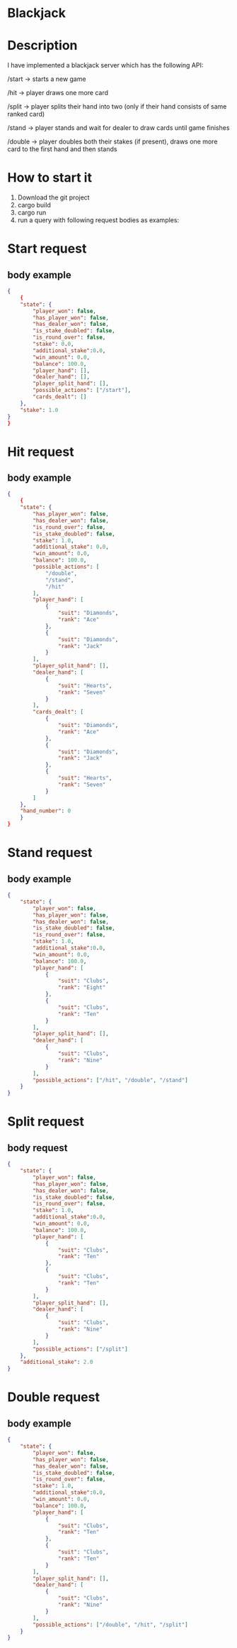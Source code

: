 # Blackjack

# Description

I have implemented a blackjack server which has the following API:


/start -> starts a new game


/hit -> player draws one more card


/split -> player splits their hand into two (only if their hand consists of same ranked card)


/stand -> player stands and wait for dealer to draw cards until game finishes


/double -> player doubles both their stakes (if present), draws one more card to the first hand and then stands


# How to start it
1) Download the git project
2) cargo build
3) cargo run
4) run a query with following request bodies as examples:

# Start request

## body example

```json
{
    {
    "state": {
        "player_won": false,
        "has_player_won": false,
        "has_dealer_won": false,
        "is_stake_doubled": false,
        "is_round_over": false,
        "stake": 0.0,
        "additional_stake":0.0,
        "win_amount": 0.0,
        "balance": 100.0,
        "player_hand": [],
        "dealer_hand": [],
        "player_split_hand": [],
        "possible_actions": ["/start"],
        "cards_dealt": []
    },
    "stake": 1.0
}
}
```

# Hit request

## body example

```json
{
    {
    "state": {
        "has_player_won": false,
        "has_dealer_won": false,
        "is_round_over": false,
        "is_stake_doubled": false,
        "stake": 1.0,
        "additional_stake": 0.0,
        "win_amount": 0.0,
        "balance": 100.0,
        "possible_actions": [
            "/double",
            "/stand",
            "/hit"
        ],
        "player_hand": [
            {
                "suit": "Diamonds",
                "rank": "Ace"
            },
            {
                "suit": "Diamonds",
                "rank": "Jack"
            }
        ],
        "player_split_hand": [],
        "dealer_hand": [
            {
                "suit": "Hearts",
                "rank": "Seven"
            }
        ],
        "cards_dealt": [
            {
                "suit": "Diamonds",
                "rank": "Ace"
            },
            {
                "suit": "Diamonds",
                "rank": "Jack"
            },
            {
                "suit": "Hearts",
                "rank": "Seven"
            }
        ]
    },
    "hand_number": 0
    }
}
```

# Stand request

## body example

``` json
{
    "state": {
        "player_won": false,
        "has_player_won": false,
        "has_dealer_won": false,
        "is_stake_doubled": false,
        "is_round_over": false,
        "stake": 1.0,
        "additional_stake":0.0,
        "win_amount": 0.0,
        "balance": 100.0,
        "player_hand": [
            {
                "suit": "Clubs",
                "rank": "Eight"
            },
            {
                "suit": "Clubs",
                "rank": "Ten"
            }
        ],
        "player_split_hand": [],
        "dealer_hand": [
            {
                "suit": "Clubs",
                "rank": "Nine"
            }
        ],
        "possible_actions": ["/hit", "/double", "/stand"]
    }
}
```

# Split request

## body request

``` json
{
    "state": {
        "player_won": false,
        "has_player_won": false,
        "has_dealer_won": false,
        "is_stake_doubled": false,
        "is_round_over": false,
        "stake": 1.0,
        "additional_stake":0.0,
        "win_amount": 0.0,
        "balance": 100.0,
        "player_hand": [
            {
                "suit": "Clubs",
                "rank": "Ten"
            },
            {
                "suit": "Clubs",
                "rank": "Ten"
            }
        ],
        "player_split_hand": [],
        "dealer_hand": [
            {
                "suit": "Clubs",
                "rank": "Nine"
            }
        ],
        "possible_actions": ["/split"]
    },
    "additional_stake": 2.0
}
```
# Double request

## body example

``` json 
{
    "state": {
        "player_won": false,
        "has_player_won": false,
        "has_dealer_won": false,
        "is_stake_doubled": false,
        "is_round_over": false,
        "stake": 1.0,
        "additional_stake":0.0,
        "win_amount": 0.0,
        "balance": 100.0,
        "player_hand": [
            {
                "suit": "Clubs",
                "rank": "Ten"
            },
            {
                "suit": "Clubs",
                "rank": "Ten"
            }
        ],
        "player_split_hand": [],
        "dealer_hand": [
            {
                "suit": "Clubs",
                "rank": "Nine"
            }
        ],
        "possible_actions": ["/double", "/hit", "/split"]
    }
}
```